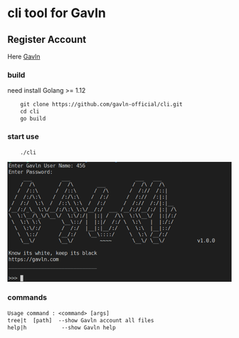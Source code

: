 # cli tool for Gavln

## Register Account
Here [Gavln]("https://gavln.com")

### build
need install Golang >= 1.12
```
	git clone https://github.com/gavln-official/cli.git
    cd cli
    go build
```

### start use
```
	./cli
```

![lgoin](https://github.com/gavln-official/cli/blob/dev/img/img1.png)

### commands
```
Usage command : <command> [args]
tree|t	[path]	--show Gavln account all files
help|h	  		 --show Gavln help
```